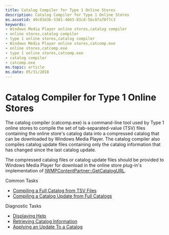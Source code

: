 ```yaml
---
title: Catalog Compiler for Type 1 Online Stores
description: Catalog Compiler for Type 1 Online Stores
ms.assetid: 49c03d3b-3381-4663-83c8-5bc8fa70f7c3
keywords:
- Windows Media Player online stores,catalog compiler
- online stores,catalog compiler
- type 1 online stores,catalog compiler
- Windows Media Player online stores,catcomp.exe
- online stores,catcomp.exe
- type 1 online stores,catcomp.exe
- catalog compiler
- catcomp.exe
ms.topic: article
ms.date: 05/31/2018
---
```


# Catalog Compiler for Type 1 Online Stores

The catalog compiler (catcomp.exe) is a command-line tool used by Type 1 online stores to compile the set of tab-separated-value (TSV) files containing the online store's catalog data into a compressed catalog that can be downloaded by Windows Media Player. The catalog compiler also compiles catalog update files containing only the catalog information that has changed since the last catalog update.

The compressed catalog files or catalog update files should be provided to Windows Media Player for download in the online store plug-in's implementation of [IWMPContentPartner::GetCatalogURL](/windows/desktop/api/contentpartner/nf-contentpartner-iwmpcontentpartner-getcatalogurl).

Common Tasks

-   [Compiling a Full Catalog from TSV Files](compiling-a-full-catalog-from-tsv-files.md)
-   [Compiling a Catalog Update from Full Catalogs](compiling-a-catalog-update-from-full-catalogs.md)

Diagnostic Tasks

-   [Displaying Help](displaying-help.md)
-   [Retrieving Catalog Information](retrieving-catalog-information.md)
-   [Applying an Update To a Catalog](applying-an-update-to-a-catalog.md)

 

 




